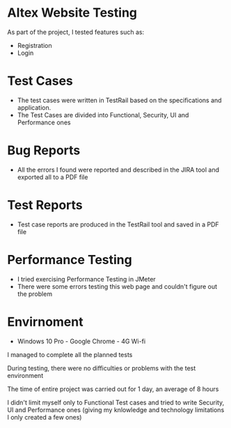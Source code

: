 # Altex Website Testing
As part of the project, I tested features such as:
- Registration
- Login

# Test Cases
- The test cases were written in TestRail based on the specifications and application.
- The Test Cases are divided into Functional, Security, UI and Performance ones

# Bug Reports
- All the errors I found were reported and described in the JIRA tool and exported all to a PDF file

# Test Reports
- Test case reports are produced in the TestRail tool and saved in a PDF file

# Performance Testing
- I tried exercising Performance Testing in JMeter
- There were some errors testing this web page and couldn't figure out the problem

# Envirnoment
- Windows 10 Pro - Google Chrome - 4G Wi-fi


I managed to complete all the planned tests


During testing, there were no difficulties or problems with the test environment


The time of entire project was carried out for 1 day, an average of 8 hours 

I didn't limit myself only to Functional Test cases and tried to write Security, UI and Performance ones (giving my knlowledge and technology limitations I only created a few ones)

